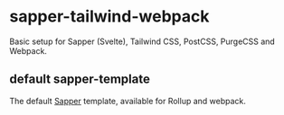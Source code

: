 # sapper-tailwind-webpack

Basic setup for Sapper (Svelte), Tailwind CSS, PostCSS, PurgeCSS and Webpack.

## default sapper-template

The default [Sapper](https://github.com/sveltejs/sapper) template, available for Rollup and webpack.
